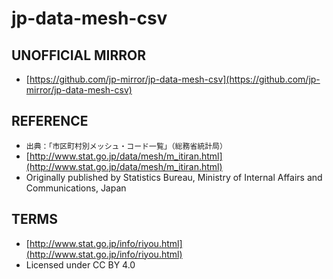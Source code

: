 # jp-data-mesh-csv

## UNOFFICIAL MIRROR

- [https://github.com/jp-mirror/jp-data-mesh-csv](https://github.com/jp-mirror/jp-data-mesh-csv)

## REFERENCE

- `出典：「市区町村別メッシュ・コード一覧」（総務省統計局）`
- [http://www.stat.go.jp/data/mesh/m_itiran.html](http://www.stat.go.jp/data/mesh/m_itiran.html)
- Originally published by Statistics Bureau, Ministry of Internal Affairs and Communications, Japan

## TERMS

- [http://www.stat.go.jp/info/riyou.html](http://www.stat.go.jp/info/riyou.html)
- Licensed under CC BY 4.0
